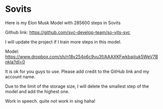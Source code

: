 # Sovits
Here is my Elon Musk Model with 285600 steps in Sovits

Github link: https://github.com/svc-develop-team/so-vits-svc

I will update the project if I train more steps in this model.

Model: https://www.dropbox.com/sh/n18v254p6c9vu3f/AAAXKFwkbajiiuk5WeV7Bnkla?dl=0

It is ok for you guys to use. Please add credit to the GitHub link and my account name.

Due to the limit of the storage size, I will delete the smallest step of the model and add the highest one.

Work in speech. quite not work in sing haha!
